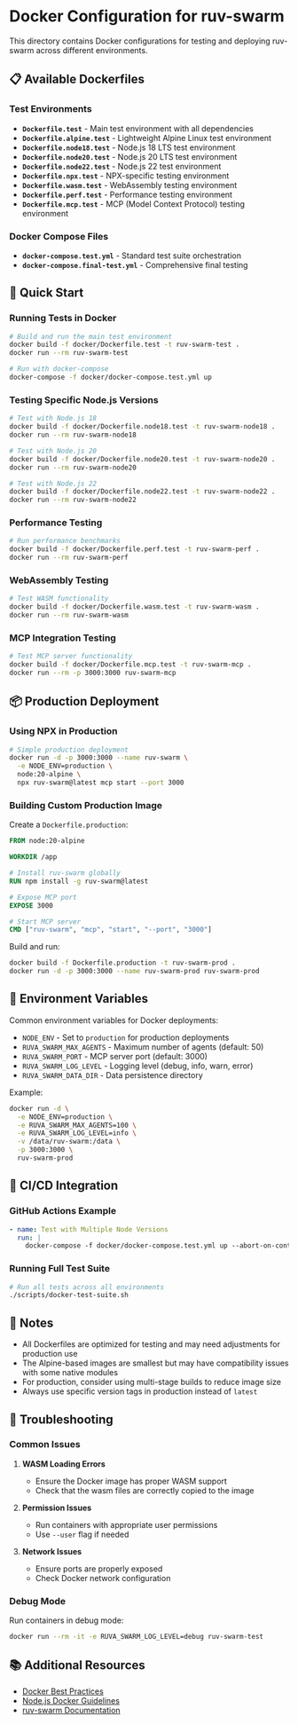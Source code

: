 # Docker Configuration for ruv-swarm

This directory contains Docker configurations for testing and deploying ruv-swarm across different environments.

## 📋 Available Dockerfiles

### Test Environments

- **`Dockerfile.test`** - Main test environment with all dependencies
- **`Dockerfile.alpine.test`** - Lightweight Alpine Linux test environment
- **`Dockerfile.node18.test`** - Node.js 18 LTS test environment
- **`Dockerfile.node20.test`** - Node.js 20 LTS test environment
- **`Dockerfile.node22.test`** - Node.js 22 test environment
- **`Dockerfile.npx.test`** - NPX-specific testing environment
- **`Dockerfile.wasm.test`** - WebAssembly testing environment
- **`Dockerfile.perf.test`** - Performance testing environment
- **`Dockerfile.mcp.test`** - MCP (Model Context Protocol) testing environment

### Docker Compose Files

- **`docker-compose.test.yml`** - Standard test suite orchestration
- **`docker-compose.final-test.yml`** - Comprehensive final testing

## 🚀 Quick Start

### Running Tests in Docker

```bash
# Build and run the main test environment
docker build -f docker/Dockerfile.test -t ruv-swarm-test .
docker run --rm ruv-swarm-test

# Run with docker-compose
docker-compose -f docker/docker-compose.test.yml up
```

### Testing Specific Node.js Versions

```bash
# Test with Node.js 18
docker build -f docker/Dockerfile.node18.test -t ruv-swarm-node18 .
docker run --rm ruv-swarm-node18

# Test with Node.js 20
docker build -f docker/Dockerfile.node20.test -t ruv-swarm-node20 .
docker run --rm ruv-swarm-node20

# Test with Node.js 22
docker build -f docker/Dockerfile.node22.test -t ruv-swarm-node22 .
docker run --rm ruv-swarm-node22
```

### Performance Testing

```bash
# Run performance benchmarks
docker build -f docker/Dockerfile.perf.test -t ruv-swarm-perf .
docker run --rm ruv-swarm-perf
```

### WebAssembly Testing

```bash
# Test WASM functionality
docker build -f docker/Dockerfile.wasm.test -t ruv-swarm-wasm .
docker run --rm ruv-swarm-wasm
```

### MCP Integration Testing

```bash
# Test MCP server functionality
docker build -f docker/Dockerfile.mcp.test -t ruv-swarm-mcp .
docker run --rm -p 3000:3000 ruv-swarm-mcp
```

## 📦 Production Deployment

### Using NPX in Production

```bash
# Simple production deployment
docker run -d -p 3000:3000 --name ruv-swarm \
  -e NODE_ENV=production \
  node:20-alpine \
  npx ruv-swarm@latest mcp start --port 3000
```

### Building Custom Production Image

Create a `Dockerfile.production`:

```dockerfile
FROM node:20-alpine

WORKDIR /app

# Install ruv-swarm globally
RUN npm install -g ruv-swarm@latest

# Expose MCP port
EXPOSE 3000

# Start MCP server
CMD ["ruv-swarm", "mcp", "start", "--port", "3000"]
```

Build and run:

```bash
docker build -f Dockerfile.production -t ruv-swarm-prod .
docker run -d -p 3000:3000 --name ruv-swarm-prod ruv-swarm-prod
```

## 🔧 Environment Variables

Common environment variables for Docker deployments:

- `NODE_ENV` - Set to `production` for production deployments
- `RUVA_SWARM_MAX_AGENTS` - Maximum number of agents (default: 50)
- `RUVA_SWARM_PORT` - MCP server port (default: 3000)
- `RUVA_SWARM_LOG_LEVEL` - Logging level (debug, info, warn, error)
- `RUVA_SWARM_DATA_DIR` - Data persistence directory

Example:

```bash
docker run -d \
  -e NODE_ENV=production \
  -e RUVA_SWARM_MAX_AGENTS=100 \
  -e RUVA_SWARM_LOG_LEVEL=info \
  -v /data/ruv-swarm:/data \
  -p 3000:3000 \
  ruv-swarm-prod
```

## 🧪 CI/CD Integration

### GitHub Actions Example

```yaml
- name: Test with Multiple Node Versions
  run: |
    docker-compose -f docker/docker-compose.test.yml up --abort-on-container-exit
```

### Running Full Test Suite

```bash
# Run all tests across all environments
./scripts/docker-test-suite.sh
```

## 📝 Notes

- All Dockerfiles are optimized for testing and may need adjustments for production use
- The Alpine-based images are smallest but may have compatibility issues with some native modules
- For production, consider using multi-stage builds to reduce image size
- Always use specific version tags in production instead of `latest`

## 🐛 Troubleshooting

### Common Issues

1. **WASM Loading Errors**
   - Ensure the Docker image has proper WASM support
   - Check that the wasm files are correctly copied to the image

2. **Permission Issues**
   - Run containers with appropriate user permissions
   - Use `--user` flag if needed

3. **Network Issues**
   - Ensure ports are properly exposed
   - Check Docker network configuration

### Debug Mode

Run containers in debug mode:

```bash
docker run --rm -it -e RUVA_SWARM_LOG_LEVEL=debug ruv-swarm-test
```

## 📚 Additional Resources

- [Docker Best Practices](https://docs.docker.com/develop/dev-best-practices/)
- [Node.js Docker Guidelines](https://github.com/nodejs/docker-node/blob/main/docs/BestPractices.md)
- [ruv-swarm Documentation](https://github.com/ruvnet/ruv-FANN/tree/main/ruv-swarm)